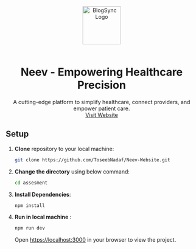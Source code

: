 <div align="center">
    <img src="https://www.neevhq.com/neev.svg" alt="BlogSync Logo" width="100" height="100">
    <br />
    <br />
  <h1 align="center">Neev - Empowering Healthcare Precision</h1>

  <p align="center">
   A cutting-edge platform to simplify healthcare, connect providers, and empower patient care.
    <br />
    <a href="https://neev1.vercel.app/">Visit Website</a>
  </p>
</div>

## Setup
   
1. **Clone** repository to your local machine:
   ```bash
   git clone https://github.com/ToseebNadaf/Neev-Website.git
2. **Change the directory** using below command:
   ```bash
   cd assesment
3. **Install Dependencies**:
   ```bash
   npm install
4. **Run in local machine** :
   ```bash
   npm run dev
   ```
   Open [https://localhost:3000](https://localhost:3000) in your browser to view the project.

